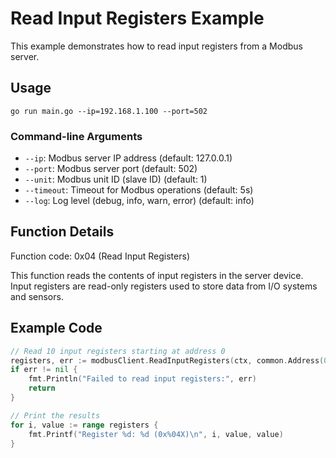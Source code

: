 # Read Input Registers Example

This example demonstrates how to read input registers from a Modbus server.

## Usage

```
go run main.go --ip=192.168.1.100 --port=502
```

### Command-line Arguments

- `--ip`: Modbus server IP address (default: 127.0.0.1)
- `--port`: Modbus server port (default: 502)
- `--unit`: Modbus unit ID (slave ID) (default: 1)
- `--timeout`: Timeout for Modbus operations (default: 5s)
- `--log`: Log level (debug, info, warn, error) (default: info)

## Function Details

Function code: 0x04 (Read Input Registers)

This function reads the contents of input registers in the server device. Input registers are read-only registers used to store data from I/O systems and sensors.

## Example Code

```go
// Read 10 input registers starting at address 0
registers, err := modbusClient.ReadInputRegisters(ctx, common.Address(0), common.Quantity(10))
if err != nil {
    fmt.Println("Failed to read input registers:", err)
    return
}

// Print the results
for i, value := range registers {
    fmt.Printf("Register %d: %d (0x%04X)\n", i, value, value)
}
```